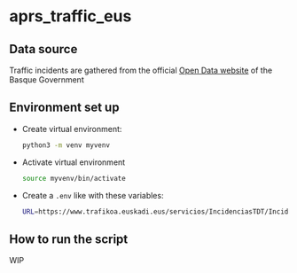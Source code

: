 # aprs_traffic_eus

## Data source

Traffic incidents are gathered from the official [Open Data website](https://opendata.euskadi.eus/catalogo/-/incidencias-trafico-euskadi/) of the Basque Government 

## Environment set up
- Create virtual environment:
    ```bash
    python3 -m venv myvenv
    ```
- Activate virtual environment
    ```bash
    source myvenv/bin/activate
    ```
- Create a ```.env``` like with these variables:
    ```bash
    URL=https://www.trafikoa.euskadi.eus/servicios/IncidenciasTDT/IncidenciasTrafikoTDTGeo
    ```

## How to run the script
WIP